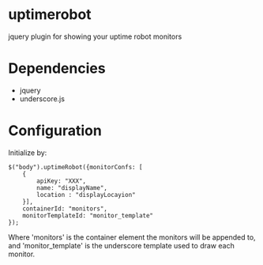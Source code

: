 uptimerobot
===========

jquery plugin for showing your uptime robot monitors

Dependencies
===========
* jquery
* underscore.js

Configuration
===========

Initialize by:

```
$("body").uptimeRobot({monitorConfs: [
    {
     	apiKey: "XXX",
        name: "displayName",
        location : "displayLocayion"
    }],
    containerId: "monitors",
    monitorTemplateId: "monitor_template"
});
```

Where 'monitors' is the container element the monitors will be appended to, and 'monitor_template' is the underscore template used to draw each monitor.

